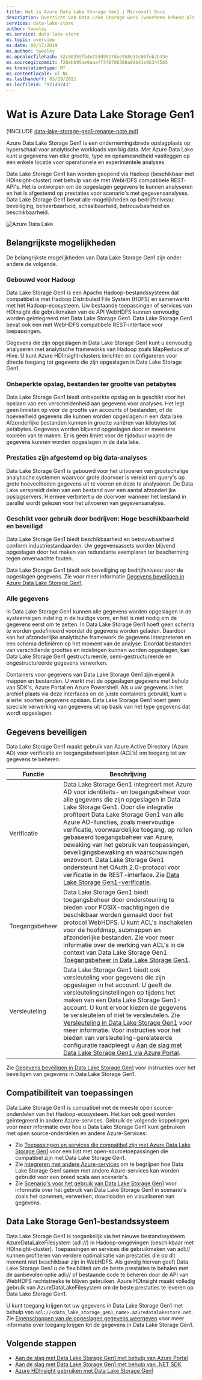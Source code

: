 ```yaml
---
title: Wat is Azure Data Lake Storage Gen1 | Microsoft Docs
description: Overzicht van Data Lake Storage Gen1 (voorheen bekend als Azure Data Lake Store) en wat de meerwaarde is ten opzichte van andere gegevensarchieven
services: data-lake-store
author: twooley
ms.service: data-lake-store
ms.topic: overview
ms.date: 04/17/2019
ms.author: twooley
ms.openlocfilehash: 52c00359fb4e759d9517dee958e31c00feb2b33e
ms.sourcegitcommit: f28ebb95ae9aaaff3f87d8388a09b41e0b3445b5
ms.translationtype: MT
ms.contentlocale: nl-NL
ms.lasthandoff: 03/29/2021
ms.locfileid: "92149243"
---
```

# <a name="what-is-azure-data-lake-storage-gen1"></a>Wat is Azure Data Lake Storage Gen1

[!INCLUDE [data-lake-storage-gen1-rename-note.md](../../includes/data-lake-storage-gen1-rename-note.md)]

Azure Data Lake Storage Gen1 is een ondernemingsbrede opslagplaats op hyperschaal voor analytische workloads van big data. Met Azure Data Lake kunt u gegevens van elke grootte, type en opnamesnelheid vastleggen op één enkele locatie voor operationele en experimentele analyses.

Data Lake Storage Gen1 kan worden geopend via Hadoop (beschikbaar met HDInsight-cluster) met behulp van de met WebHDFS compatibele REST-API's. Het is ontworpen om de opgeslagen gegevens te kunnen analyseren en het is afgestemd op prestaties voor scenario's met gegevensanalyses. Data Lake Storage Gen1 bevat alle mogelijkheden op bedrijfsniveau: beveiliging, beheerbaarheid, schaalbaarheid, betrouwbaarheid en beschikbaarheid.

![Azure Data Lake](./media/data-lake-store-overview/data-lake-store-concept.png)

## <a name="key-capabilities"></a>Belangrijkste mogelijkheden

De belangrijkste mogelijkheden van Data Lake Storage Gen1 zijn onder andere de volgende.

### <a name="built-for-hadoop"></a>Gebouwd voor Hadoop

Data Lake Storage Gen1 is een Apache Hadoop-bestandssysteem dat compatibel is met Hadoop Distributed File System (HDFS) en samenwerkt met het Hadoop-ecosysteem. Uw bestaande toepassingen of services van HDInsight die gebruikmaken van de API WebHDFS kunnen eenvoudig worden geïntegreerd met Data Lake Storage Gen1. Data Lake Storage Gen1 bevat ook een met WebHDFS compatibele REST-interface voor toepassingen.

Gegevens die zijn opgeslagen in Data Lake Storage Gen1 kunt u eenvoudig analyseren met analytische frameworks van Hadoop zoals MapReduce of Hive. U kunt Azure HDInsight-clusters inrichten en configureren voor directe toegang tot gegevens die zijn opgeslagen in Data Lake Storage Gen1.

### <a name="unlimited-storage-petabyte-files"></a>Onbeperkte opslag, bestanden ter grootte van petabytes

Data Lake Storage Gen1 biedt onbeperkte opslag en is geschikt voor het opslaan van een verscheidenheid aan gegevens voor analyses. Het legt geen limieten op voor de grootte van accounts of bestanden, of de hoeveelheid gegevens die kunnen worden opgeslagen in een data lake. Afzonderlijke bestanden kunnen in grootte variëren van kilobytes tot petabytes. Gegevens worden blijvend opgeslagen door er meerdere kopieën van te maken. Er is geen limiet voor de tijdsduur waarin de gegevens kunnen worden opgeslagen in de data lake.

### <a name="performance-tuned-for-big-data-analytics"></a>Prestaties zijn afgestemd op big data-analyses

Data Lake Storage Gen1 is gebouwd voor het uitvoeren van grootschalige analytische systemen waarvoor grote doorvoer is vereist om query's op grote hoeveelheden gegevens uit te voeren en deze te analyseren. De Data Lake verspreidt delen van een bestand over een aantal afzonderlijke opslagservers. Hiermee verbetert u de doorvoer wanneer het bestand in parallel wordt gelezen voor het uitvoeren van gegevensanalyse.

### <a name="enterprise-ready-highly-available-and-secure"></a>Geschikt voor gebruik door bedrijven: Hoge beschikbaarheid en beveiligd

Data Lake Storage Gen1 biedt beschikbaarheid en betrouwbaarheid conform industriestandaarden. Uw gegevensassets worden blijvend opgeslagen door het maken van redundante exemplaren ter bescherming tegen onverwachte fouten.

Data Lake Storage Gen1 biedt ook beveiliging op bedrijfsniveau voor de opgeslagen gegevens. Zie voor meer informatie [Gegevens beveiligen in Azure Data Lake Storage Gen1](#DataLakeStoreSecurity).

### <a name="all-data"></a>Alle gegevens

In Data Lake Storage Gen1 kunnen alle gegevens worden opgeslagen in de systeemeigen indeling in de huidige vorm, en het is niet nodig om de gegevens eerst om te zetten. In Data Lake Storage Gen1 hoeft geen schema te worden gedefinieerd voordat de gegevens worden geladen. Daardoor kan het afzonderlijke analytische framework de gegevens interpreteren en een schema definiëren op het moment van de analyse. Doordat bestanden van verschillende groottes en indelingen kunnen worden opgeslagen, kan Data Lake Storage Gen1 gestructureerde, semi-gestructureerde en ongestructureerde gegevens verwerken.

Containers voor gegevens van Data Lake Storage Gen1 zijn eigenlijk mappen en bestanden. U werkt met de opgeslagen gegevens met behulp van SDK's, Azure Portal en Azure Powershell. Als u uw gegevens in het archief plaats via deze interfaces en de juiste containers gebruikt, kunt u allerlei soorten gegevens opslaan. Data Lake Storage Gen1 voert geen speciale verwerking van gegevens uit op basis van het type gegevens dat wordt opgeslagen.

## <a name="securing-data"></a><a name="DataLakeStoreSecurity"></a>Gegevens beveiligen

Data Lake Storage Gen1 maakt gebruik van Azure Active Directory (Azure AD) voor verificatie en toegangsbeheerlijsten (ACL’s) om toegang tot uw gegevens te beheren.

| Functie | Beschrijving |
| --- | --- |
| Verificatie |Data Lake Storage Gen1 integreert met Azure AD voor identiteits- en toegangsbeheer voor alle gegevens die zijn opgeslagen in Data Lake Storage Gen1. Door die integratie profiteert Data Lake Storage Gen1 van alle Azure AD-functies, zoals meervoudige verificatie, voorwaardelijke toegang, op rollen gebaseerd toegangsbeheer van Azure, bewaking van het gebruik van toepassingen, beveiligingsbewaking en waarschuwingen enzovoort. Data Lake Storage Gen1 ondersteunt het OAuth 2.0-protocol voor verificatie in de REST-interface. Zie [Data Lake Storage Gen1-verificatie](data-lakes-store-authentication-using-azure-active-directory.md).|
| Toegangsbeheer |Data Lake Storage Gen1 biedt toegangsbeheer door ondersteuning te bieden voor POSIX-machtigingen die beschikbaar worden gemaakt door het protocol WebHDFS. U kunt ACL's inschakelen voor de hoofdmap, submappen en afzonderlijke bestanden. Zie voor meer informatie over de werking van ACL's in de context van Data Lake Storage Gen1 [Toegangsbeheer in Data Lake Storage Gen1](data-lake-store-access-control.md). |
| Versleuteling |Data Lake Storage Gen1 biedt ook versleuteling voor gegevens die zijn opgeslagen in het account. U geeft de versleutelingsinstellingen op tijdens het maken van een Data Lake Storage Gen1-account. U kunt ervoor kiezen de gegevens te versleutelen of niet te versleutelen. Zie [Versleuteling in Data Lake Storage Gen1](data-lake-store-encryption.md) voor meer informatie. Voor instructies voor het bieden van versleuteling-gerelateerde configuratie raadpleegt u [Aan de slag met Data Lake Storage Gen1 via Azure Portal](data-lake-store-get-started-portal.md). |

Zie [Gegevens beveiligen in Data Lake Storage Gen1](data-lake-store-secure-data.md) voor instructies over het beveiligen van gegevens in Data Lake Storage Gen1.

## <a name="application-compatibility"></a>Compatibiliteit van toepassingen

Data Lake Storage Gen1 is compatibel met de meeste open source-onderdelen van het Hadoop-ecosysteem. Het kan ook goed worden geïntegreerd in andere Azure-services. Gebruik de volgende koppelingen voor meer informatie over hoe u Data Lake Storage Gen1 kunt gebruiken met open source-onderdelen en andere Azure-Services:

- Zie [Toepassingen en services die compatibel zijn met Azure Data Lake Storage Gen1](data-lake-store-compatible-oss-other-applications.md) voor een lijst met open-sourcetoepassingen die compatibel zijn met Data Lake Storage Gen1.
- Zie [Integreren met andere Azure-services](data-lake-store-integrate-with-other-services.md) om te begrijpen hoe Data Lake Storage Gen1 samen met andere Azure-services kan worden gebruikt voor een breed scala aan scenario's.
- Zie [Scenario's voor het gebruik van Data Lake Storage Gen1](data-lake-store-data-scenarios.md) voor informatie over het gebruik van Data Lake Storage Gen1 in scenario's zoals het opnemen, verwerken, downloaden en visualiseren van gegevens.

## <a name="data-lake-storage-gen1-file-system"></a>Data Lake Storage Gen1-bestandssysteem

Data Lake Storage Gen1 is toegankelijk via het nieuwe bestandssysteem AzureDataLakeFilesystem (adl://) in Hadoop-omgevingen (beschikbaar met HDInsight-cluster). Toepassingen en services die gebruikmaken van adl:// kunnen profiteren van verdere optimalisatie van prestaties die op dit moment niet beschikbaar zijn in WebHDFS. Als gevolg hiervan geeft Data Lake Storage Gen1 u de flexibiliteit om de beste prestaties te behalen met de aanbevolen optie adl:// of bestaande code te beheren door de API van WebHDFS rechtstreeks te blijven gebruiken. Azure HDInsight maakt volledig gebruik van AzureDataLakeFilesystem om de beste prestaties te leveren op Data Lake Storage Gen1.

U kunt toegang krijgen tot uw gegevens in Data Lake Storage Gen1 met behulp van `adl://<data_lake_storage_gen1_name>.azuredatalakestore.net`. Zie [Eigenschappen van de opgeslagen gegevens weergeven](data-lake-store-get-started-portal.md#properties) voor meer informatie over toegang krijgen tot de gegevens in Data Lake Storage Gen1.

## <a name="next-steps"></a>Volgende stappen

- [Aan de slag met Data Lake Storage Gen1 met behulp van Azure Portal](data-lake-store-get-started-portal.md)
- [Aan de slag met Data Lake Storage Gen1 met behulp van .NET SDK](data-lake-store-get-started-net-sdk.md)
- [Azure HDInsight gebruiken met Data Lake Storage Gen1](data-lake-store-hdinsight-hadoop-use-portal.md)